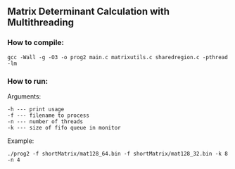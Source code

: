 ## Matrix Determinant Calculation with Multithreading

### How to compile:

	gcc -Wall -g -O3 -o prog2 main.c matrixutils.c sharedregion.c -pthread -lm

### How to run:

Arguments:

	-h --- print usage
	-f --- filename to process
	-n --- number of threads
	-k --- size of fifo queue in monitor

Example:

	./prog2 -f shortMatrix/mat128_64.bin -f shortMatrix/mat128_32.bin -k 8 -n 4
